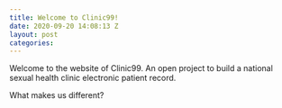 ```yaml
---
title: Welcome to Clinic99!
date: 2020-09-20 14:08:13 Z
layout: post
categories: 
---
```


Welcome to the website of Clinic99.  An open project to build a national sexual health clinic electronic patient record.

What makes us different?
